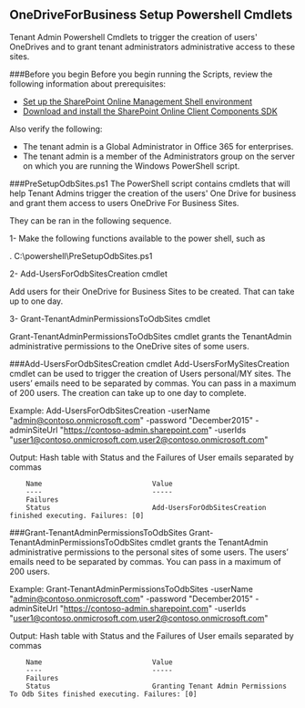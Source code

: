 ## OneDriveForBusiness Setup Powershell Cmdlets
Tenant Admin Powershell Cmdlets to trigger the creation of users' OneDrives and to grant tenant administrators administrative access to these sites.

###Before you begin
Before you begin running the Scripts, review the following information about prerequisites:

- [Set up the SharePoint Online Management Shell environment](http://go.microsoft.com/fwlink/p/?LinkId=506693)
- [Download and install the SharePoint Online Client Components SDK](http://go.microsoft.com/fwlink/p/?LinkId=506692)

Also verify the following:

- The tenant admin is a Global Administrator in Office 365 for enterprises.
- The tenant admin is a member of the Administrators group on the server on which you are running the Windows PowerShell script.

###PreSetupOdbSites.ps1
The PowerShell script contains cmdlets that will help Tenant Admins trigger the creation of the users' One Drive for business and grant them access to users OneDrive For Business Sites. 

They can be ran in the following sequence.

1- Make the following functions available to the power shell, such as

. C:\powershell\PreSetupOdbSites.ps1

2- Add-UsersForOdbSitesCreation cmdlet

Add users for their OneDrive for Business Sites to be created. That can take up to one day.

3- Grant-TenantAdminPermissionsToOdbSites cmdlet

Grant-TenantAdminPermissionsToOdbSites cmdlet grants the TenantAdmin administrative permissions to the OneDrive sites of some users.

###Add-UsersForOdbSitesCreation cmdlet
Add-UsersForMySitesCreation cmdlet can be used to trigger the creation of Users personal/MY sites. The users’ emails need to be separated by commas. You can pass in a maximum of 200 users. The creation can take up to one day to complete.

Example:
Add-UsersForOdbSitesCreation -userName "admin@contoso.onmicrosoft.com" -password "December2015" -adminSiteUrl "https://contoso-admin.sharepoint.com" -userIds "user1@contoso.onmicrosoft.com,user2@contoso.onmicrosoft.com"
    
Output:
Hash table with Status and the Failures of User emails separated by commas

        Name                           Value                                                                                                                                                                                                                             
        ----                           -----                                                                                                                                                                                                                             
        Failures                                                                                                                                                                                                                                                         
        Status                         Add-UsersForOdbSitesCreation finished executing. Failures: [0]  

###Grant-TenantAdminPermissionsToOdbSites
Grant-TenantAdminPermissionsToOdbSites cmdlet grants the TenantAdmin administrative permissions to the personal sites of some users. The users’ emails need to be separated by commas. You can pass in a maximum of 200 users. 

Example:
Grant-TenantAdminPermissionsToOdbSites -userName "admin@contoso.onmicrosoft.com" -password "December2015" -adminSiteUrl "https://contoso-admin.sharepoint.com" -userIds "user1@contoso.onmicrosoft.com,user2@contoso.onmicrosoft.com"
    
Output: 
Hash table with Status and the Failures of User emails separated by commas

        Name                           Value                                                                                                                                                                                                                             
        ----                           -----                                                                                                                                                                                                                             
        Failures                                                                                                                                                                                                                                                         
        Status                         Granting Tenant Admin Permissions To Odb Sites finished executing. Failures: [0]
  
